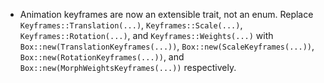 - Animation keyframes are now an extensible trait, not an enum. Replace `Keyframes::Translation(...)`, `Keyframes::Scale(...)`, `Keyframes::Rotation(...)`, and `Keyframes::Weights(...)` with `Box::new(TranslationKeyframes(...))`, `Box::new(ScaleKeyframes(...))`, `Box::new(RotationKeyframes(...))`, and `Box::new(MorphWeightsKeyframes(...))` respectively.
